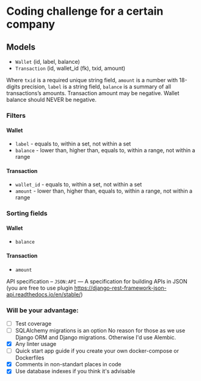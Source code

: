 # Coding challenge for a certain company

## Models

- `Wallet` (id, label, balance)
- `Transaction` (id, wallet_id (fk), txid, amount)

Where `txid` is a required unique string field, `amount` is a number with 18-digits
precision, `label` is a string field, `balance` is a summary of all transactions’s
amounts. Transaction amount may be negative. Wallet balance should NEVER be negative.

### Filters

#### Wallet

- `label` - equals to, within a set, not within a set
- `balance` - lower than, higher than, equals to, within a range, not within a range

#### Transaction

- `wallet_id` - equals to, within a set, not within a set
- `amount` - lower than, higher than, equals to, within a range, not within a range

### Sorting fields

#### Wallet

- `balance`

#### Transaction

- `amount`

API specification – `JSON:API` — A specification for building APIs in JSON (you are
free to use plugin https://django-rest-framework-json-api.readthedocs.io/en/stable/)

### Will be your advantage:

- [ ] Test coverage
- [ ] SQLAlchemy migrations is an option
          No reason for those as we use Django ORM and Django migrations.
	      Otherwise I'd use Alembic.
- [x] Any linter usage
- [ ] Quick start app guide if you create your own docker-compose or Dockerfiles
- [x] Comments in non-standart places in code
- [x] Use database indexes if you think it's advisable
